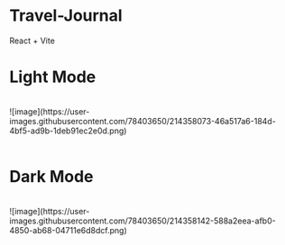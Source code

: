 # Travel-Journal
React + Vite 
<h1>Light Mode</h1> <br>
![image](https://user-images.githubusercontent.com/78403650/214358073-46a517a6-184d-4bf5-ad9b-1deb91ec2e0d.png)
<br><br>
<h1>Dark Mode</h1><br>
![image](https://user-images.githubusercontent.com/78403650/214358142-588a2eea-afb0-4850-ab68-04711e6d8dcf.png)

